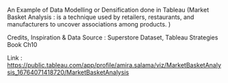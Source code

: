 An Example of Data Modelling or Densification done in Tableau (Market Basket Analysis : is a technique used by retailers, restaurants, and manufacturers
to uncover associations among products. ) 

Credits, Inspiration & Data Source : Superstore Dataset, Tableau Strategies Book Ch10

Link : https://public.tableau.com/app/profile/amira.salama/viz/MarketBasketAnalysis_16764071418720/MarketBasketAnalysis
